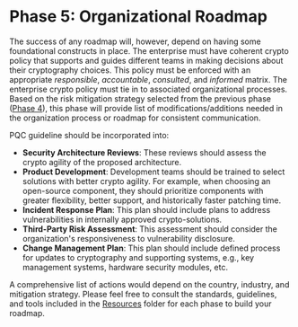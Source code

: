 # Phase 5: Organizational Roadmap
The success of any roadmap will, however, depend on having some foundational constructs in place. The enterprise must have coherent crypto policy that supports and guides different teams in making decisions about their cryptography choices. This policy must be enforced with an appropriate *responsible*, *accountable*, *consulted*, and *informed* matrix. The enterprise crypto policy must tie in to associated organizational processes. Based on the risk mitigation strategy selected from the previous phase ([Phase 4](https://github.com/comcast/CARAF/tree/main/Phase%204%3A%20Secure%20Assets)), this phase will provide list of modifications/additions needed in the organization process or roadmap for consistent communication. 

PQC guideline should be incorporated into:
- **Security Architecture Reviews**: These reviews should assess the crypto agility of the proposed architecture.
- **Product Development**: Development teams should be trained to select solutions with better crypto agility. For example, when choosing an open-source component, they should prioritize components with greater flexibility, better support, and historically faster patching time.
- **Incident Response Plan**: This plan should include plans to address vulnerabilities in internally approved crypto-solutions.
- **Third-Party Risk Assessment**: This assessment should consider the organization's responsiveness to vulnerability disclosure.
- **Change Management Plan**: This plan should include defined process for updates to cryptography and supporting systems, e.g., key management systems, hardware security modules, etc.

A comprehensive list of actions would depend on the country, industry, and mitigation strategy. Please feel free to consult the standards, guidelines, and tools included in the [Resources](https://github.com/Comcast/CARAF/tree/main/Phase%205%3A%20Organizational%20Roadmap/Resources) folder for each phase to build your roadmap.
